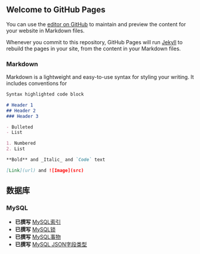 ## Welcome to GitHub Pages

You can use the [editor on GitHub](https://github.com/qq1060656096/qq1060656096.github.io/edit/master/README.md) to maintain and preview the content for your website in Markdown files.

Whenever you commit to this repository, GitHub Pages will run [Jekyll](https://jekyllrb.com/) to rebuild the pages in your site, from the content in your Markdown files.

### Markdown

Markdown is a lightweight and easy-to-use syntax for styling your writing. It includes conventions for

```markdown
Syntax highlighted code block

# Header 1
## Header 2
### Header 3

- Bulleted
- List

1. Numbered
2. List

**Bold** and _Italic_ and `Code` text

[Link](url) and ![Image](src)
```

## 数据库

### MySQL
* **已撰写** [MySQL索引](development/database/mysql/index.md)
* **已撰写** [MySQL锁](development/database/mysql/lock.md)
* **已撰写** [MySQL事物](development/database/mysql/transaction.md)
* **已撰写** [MySQL JSON字段类型](development/database/mysql/field.json.md)